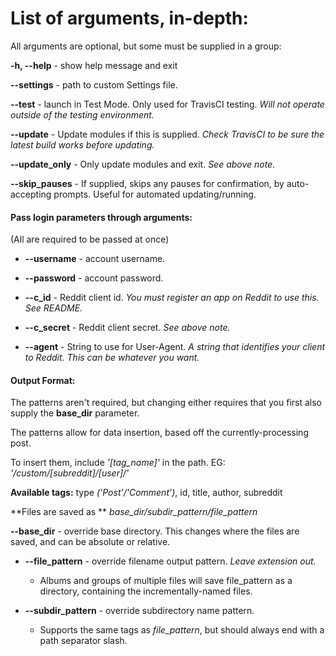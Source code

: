 # List of arguments, in-depth:
All arguments are optional, but some must be supplied in a group:

**-h, --help** -        show help message and exit

**--settings** -        path to custom Settings file.

**--test** -            launch in Test Mode. Only used for TravisCI testing. *Will not operate outside of the testing environment.*

**--update**  -         Update modules if this is supplied. *Check TravisCI to be sure the latest build works before updating.*

**--update_only** -     Only update modules and exit. *See above note.*

**--skip_pauses** -     If supplied, skips any pauses for confirmation, by auto-accepting prompts. Useful for automated updating/running.

#### Pass login parameters through arguments:
(All are required to be passed at once)
+ **--username**  -       account username. 

+ **--password**  -       account password.

+ **--c_id**   -          Reddit client id.  *You must register an app on Reddit to use this. See README.*

+ **--c_secret**  -       Reddit client secret.  *See above note.*

+ **--agent**   -         String to use for User-Agent.  *A string that identifies your client to Reddit. This can be whatever you want.*

#### Output Format:
The patterns aren't required, but changing either requires that you first also supply the **base_dir** parameter.

The patterns allow for data insertion, based off the currently-processing post.

To insert them, include *'[tag_name]'* in the path. EG: *'/custom/[subreddit]/[user]/'*

**Available tags:** type *('Post'/'Comment')*, id, title, author, subreddit

**Files are saved as ** *base_dir/subdir_pattern/file_pattern*

**--base_dir**  -       override base directory. This changes where the files are saved, and can be absolute or relative.

+ **--file_pattern** -    override filename output pattern. *Leave extension out.*
  + Albums and groups of multiple files will save file_pattern as a directory, containing the incrementally-named files.
  
+ **--subdir_pattern** -  override subdirectory name pattern. 
  + Supports the same tags as *file_pattern*, but should always end with a path separator slash.
